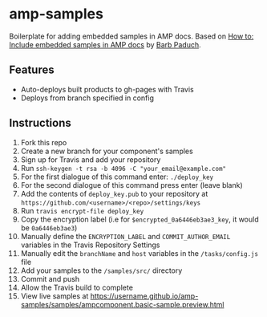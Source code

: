 # amp-samples

Boilerplate for adding embedded samples in AMP docs. Based on [How to: Include embedded samples in AMP docs](https://github.com/ampproject/docs/blob/master/contributing/adding-embedded-samples-in-docs.md) by [Barb Paduch](https://github.com/bpaduch).

## Features

- Auto-deploys built products to gh-pages with Travis
- Deploys from branch specified in config

## Instructions 

1. Fork this repo
1. Create a new branch for your component's samples
1. Sign up for Travis and add your repository
1. Run `ssh-keygen -t rsa -b 4096 -C "your_email@example.com"`
1. For the first dialogue of this command enter: `./deploy_key`
1. For the second dialogue of this command press enter (leave blank)
1. Add the contents of `deploy_key.pub` to your repository at `https://github.com/<username>/<repo>/settings/keys`
1. Run `travis encrypt-file deploy_key`
1. Copy the encryption label (i.e for `$encrypted_0a6446eb3ae3_key`, it would be `0a6446eb3ae3`)
1. Manually define the `ENCRYPTION_LABEL` and `COMMIT_AUTHOR_EMAIL` variables in the Travis Repository Settings
1. Manually edit the `branchName` and `host` variables in the `/tasks/config.js` file
1. Add your samples to the `/samples/src/` directory
1. Commit and push
1. Allow the Travis build to complete
1. View live samples at https://username.github.io/amp-samples/samples/ampcomponent.basic-sample.preview.html
